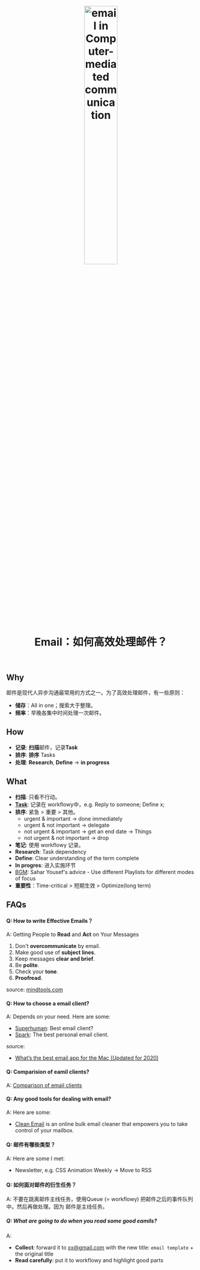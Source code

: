 <h1 align="center">
<br>
	<a href="https://www.wikiwand.com/en/Email">
  <img src="https://i.imgur.com/UERjtLu.png" alt="email in Computer-mediated communication" width=42%">
  </a>
  <br><br>
Email：如何高效处理邮件？ 
  <br><br>
</h1>



## Why

邮件是现代人异步沟通最常用的方式之一。为了高效处理邮件，有一些原则：

* **储存**：All in one；搜索大于整理。
* **频率**：早晚各集中时间处理一次邮件。


## How 

* **记录**: **扫描**邮件，记录**Task** 
* **排序**: **排序** Tasks
* **处理**: **Research**, **Define** → **in progress**	

## What 

* **扫描**: 只看不行动。
* **[Task](https://www.wikiwand.com/en/Task_(project_management))**: 记录在 workflowy中，e.g. Reply to someone; Define x; 
* **排序**: 紧急 > 重要 > 其他。
	* urgent & important ->  done immediately 
	* urgent & not important -> delegate
	* not urgent & important -> get an end date -> Things
	* not urgent & not important -> drop
* **笔记**: 使用 workflowy 记录。
* **Research**: Task dependency 
* **Define**: Clear understanding of the term complete
* **In progres**: 进入实施环节
* [BGM](https://open.spotify.com/playlist/3QqnLHTGfuAGx1In2Ov9if?si=TJ0udtnrTPek3vxAQFcjpw):  Sahar Yousef's advice - Use different Playlists for different modes of focus 
* **重要性**：Time-critical > 短期生效 > Optimize(long term)



## FAQs 

#### Q: How to write Effective Emails？

A: Getting People to **Read** and **Act** on Your Messages

1. Don't **overcommunicate** by email.
1. Make good use of **subject lines**.
1. Keep messages **clear and brief**.
1. Be **polite**.
1. Check your **tone**.
1. **Proofread**.

source: [mindtools.com](https://www.mindtools.com/CommSkll/EmailCommunication.htm)

#### Q: How to choose a email client?

A: Depends on your need. Here are some: 

* [Superhuman](https://superhuman.com/): Best email client?
* [Spark](https://sparkmailapp.com/): The best personal email client.

source: 

* [What’s the best email app for the Mac (Updated for 2020)](https://9to5mac.com/2020/08/02/whats-the-best-email-app-for-mac/)

#### Q: Comparision of eamil clients?

A: [Comparison of email clients](https://www.wikiwand.com/en/Comparison_of_email_clients)

#### Q: Any good tools for dealing with email?

A: Here are some:

* [Clean Email](https://clean.email/features) is an online bulk email cleaner that empowers you to take control of your mailbox.


#### Q: 邮件有哪些类型？

A: Here are some I met:

* Newsletter, e.g. CSS Animation Weekly -> Move to RSS 

#### Q: 如何面对邮件的衍生任务？

A: 不要在跳离邮件主线任务，使用Queue (= workflowy) 把邮件之后的事件队列中。然后再做处理。因为 邮件是主线任务。

##### Q: What are going to do when you read some good eamils?

A: 

* **Collect**: forward it to xx@gmail.com with the new title: `email template` + the original title
* **Read carefully**: put it to workflowy and highlight good parts
